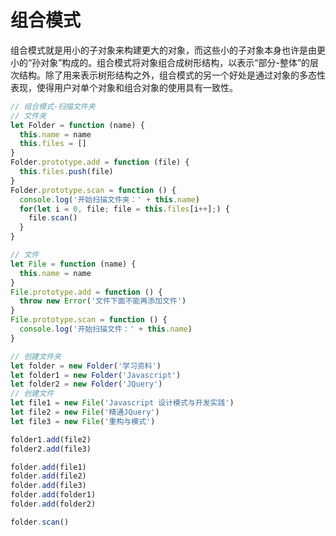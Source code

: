 组合模式
====

组合模式就是用小的子对象来构建更大的对象，而这些小的子对象本身也许是由更小的“孙对象”构成的。组合模式将对象组合成树形结构，以表示“部分-整体”的层次结构。除了用来表示树形结构之外，组合模式的另一个好处是通过对象的多态性表现，使得用户对单个对象和组合对象的使用具有一致性。

```js
// 组合模式-扫描文件夹
// 文件夹
let Folder = function (name) {
  this.name = name
  this.files = []
}
Folder.prototype.add = function (file) {
  this.files.push(file)
}
Folder.prototype.scan = function () {
  console.log('开始扫描文件夹：' + this.name)  
  for(let i = 0, file; file = this.files[i++];) {
    file.scan()
  }
}

// 文件
let File = function (name) {
  this.name = name
}
File.prototype.add = function () {
  throw new Error('文件下面不能再添加文件')
}
File.prototype.scan = function () {
  console.log('开始扫描文件：' + this.name)
}

// 创建文件夹
let folder = new Folder('学习资料')
let folder1 = new Folder('Javascript')
let folder2 = new Folder('JQuery')
// 创建文件
let file1 = new File('Javascript 设计模式与开发实践')
let file2 = new File('精通JQuery')
let file3 = new File('重构与模式')

folder1.add(file2)
folder2.add(file3)

folder.add(file1)
folder.add(file2)
folder.add(file3)
folder.add(folder1)
folder.add(folder2)

folder.scan()
```